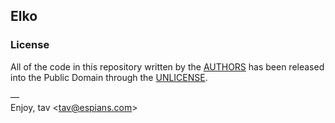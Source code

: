 ## Elko

### License

All of the code in this repository written by the [AUTHORS] has been released  
into the Public Domain through the [UNLICENSE].

—  
Enjoy, tav <<tav@espians.com>>


[AUTHORS]: https://github.com/elko/elko/blob/master/AUTHORS.yaml
[UNLICENSE]: https://github.com/elko/elko/blob/master/UNLICENSE.md
